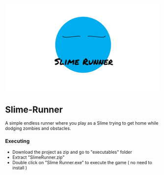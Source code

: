 ![alt text](https://raw.githubusercontent.com/pavanskipo/Slime-Runner/master/slime_runner.jpg)

# Slime-Runner

A simple endless runner where you play as a Slime trying to get home while dodging zombies and obstacles.

### Executing

* Download the project as zip and go to "executables" folder
* Extract "SlimeRunner.zip" 
* Double click on "Slime Runner.exe" to execute the game ( no need to install )
